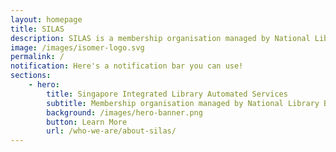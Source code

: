 ```yaml
---
layout: homepage
title: SILAS
description: SILAS is a membership organisation managed by National Library Board of Singapore
image: /images/isomer-logo.svg
permalink: /
notification: Here's a notification bar you can use!
sections:
    - hero:
        title: Singapore Integrated Library Automated Services
        subtitle: Membership organisation managed by National Library Board of Singapore to provide bibliographic services and products to Singapore libraries since 1987
        background: /images/hero-banner.png
        button: Learn More
        url: /who-we-are/about-silas/
---
```

